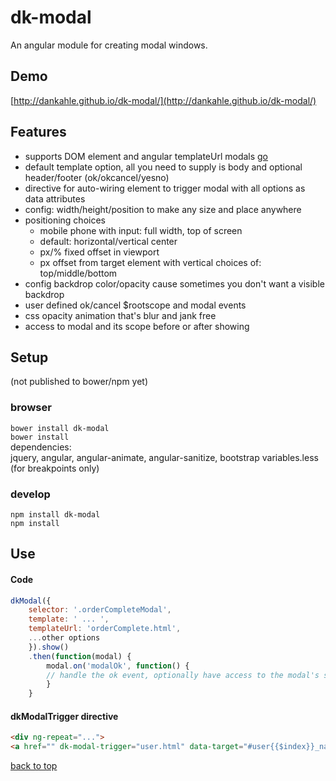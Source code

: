 # dk-modal

An angular module for creating modal windows. 

## Demo  
[http://dankahle.github.io/dk-modal/](http://dankahle.github.io/dk-modal/)  

## Features
* supports DOM element and angular templateUrl modals [go](#supports-dom)
* default template option, all you need to supply is body and  optional header/footer (ok/okcancel/yesno)
* directive for auto-wiring element to trigger modal with all options as data attributes
* config: width/height/position to make any size and place anywhere
* positioning choices
  * mobile phone with input: full width, top of screen
  * default: horizontal/vertical center
  * px/% fixed offset in viewport
  * px offset from target element with vertical choices of: top/middle/bottom
* config backdrop color/opacity cause sometimes you don't want a visible backdrop
* user defined ok/cancel $rootscope and modal events
* css opacity animation that's blur and jank free
* access to modal and its scope before or after showing

## Setup  
(not published to bower/npm yet)

### browser
`bower install dk-modal`  
`bower install`  
dependencies:  
jquery, angular, angular-animate, angular-sanitize, bootstrap variables.less (for breakpoints only)  

### develop
`npm install dk-modal`  
`npm install`
  
## Use
#### Code
```js
dkModal({
	selector: '.orderCompleteModal',
	template: ' ... ',
	templateUrl: 'orderComplete.html',
	...other options
	}).show()
	.then(function(modal) {
		modal.on('modalOk', function() {
		// handle the ok event, optionally have access to the modal's scope, should it have one
		}
	}
````
#### dkModalTrigger directive
```html
<div ng-repeat="...">
<a href="" dk-modal-trigger="user.html" data-target="#user{{$index}}_name">edit</a>
```
  
 
  

[back to top](#dk-modal)





